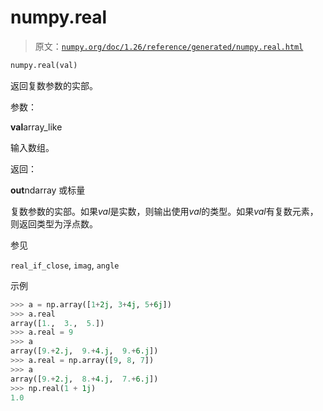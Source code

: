 # numpy.real

> 原文：[`numpy.org/doc/1.26/reference/generated/numpy.real.html`](https://numpy.org/doc/1.26/reference/generated/numpy.real.html)

```py
numpy.real(val)
```

返回复数参数的实部。

参数：

**val**array_like

输入数组。

返回：

**out**ndarray 或标量

复数参数的实部。如果*val*是实数，则输出使用*val*的类型。如果*val*有复数元素，则返回类型为浮点数。

参见

`real_if_close`, `imag`, `angle`

示例

```py
>>> a = np.array([1+2j, 3+4j, 5+6j])
>>> a.real
array([1.,  3.,  5.])
>>> a.real = 9
>>> a
array([9.+2.j,  9.+4.j,  9.+6.j])
>>> a.real = np.array([9, 8, 7])
>>> a
array([9.+2.j,  8.+4.j,  7.+6.j])
>>> np.real(1 + 1j)
1.0 
```
